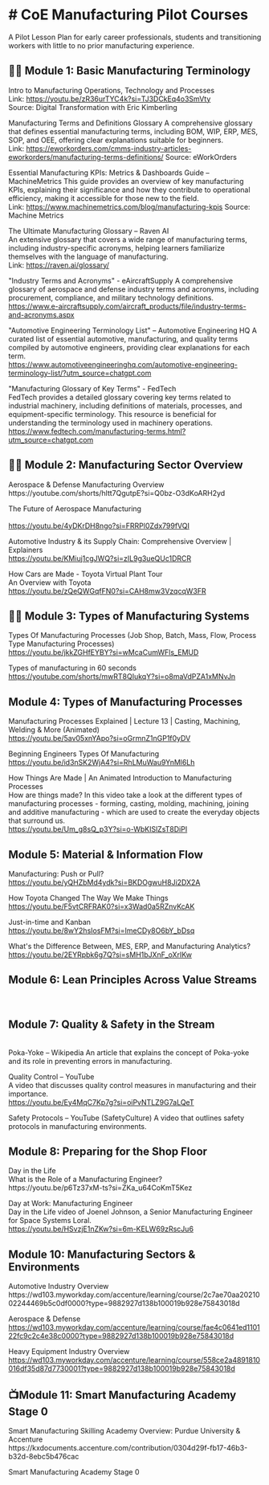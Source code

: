 <h1># CoE Manufacturing Pilot Courses</h1>
A Pilot Lesson Plan for early career professionals, students and transitioning workers with little to no prior manufacturing experience. 

<h2>👨‍💻 Module 1: Basic Manufacturing Terminology </h2>

Intro to Manufacturing Operations, Technology and Processes<br>
Link: https://youtu.be/zR36urTYC4k?si=TJ3DCkEq4o3SmVty<br>
Source: Digital Transformation with Eric Kimberling

Manufacturing Terms and Definitions Glossary 
A comprehensive glossary that defines essential manufacturing terms, including BOM, WIP, ERP, MES, SOP, and OEE, offering clear explanations suitable for beginners. <br>
Link: https://eworkorders.com/cmms-industry-articles-eworkorders/manufacturing-terms-definitions/
Source: eWorkOrders

Essential Manufacturing KPIs: Metrics & Dashboards Guide – MachineMetrics
This guide provides an overview of key manufacturing KPIs, explaining their significance and how they contribute to operational efficiency, making it accessible for those new to the field. <br>
Link: https://www.machinemetrics.com/blog/manufacturing-kpis
Source: Machine Metrics

The Ultimate Manufacturing Glossary – Raven AI		
An extensive glossary that covers a wide range of manufacturing terms, including industry-specific acronyms, helping learners familiarize themselves with the language of manufacturing. <br>
Link: https://raven.ai/glossary/

					
"Industry Terms and Acronyms" - eAircraftSupply
A comprehensive glossary of aerospace and defense industry terms and acronyms, including procurement, compliance, and military technology definitions. <br>
https://www.e-aircraftsupply.com/aircraft_products/file/industry-terms-and-acronyms.aspx
					
"Automotive Engineering Terminology List" – Automotive Engineering HQ
A curated list of essential automotive, manufacturing, and quality terms compiled by automotive engineers, providing clear explanations for each term. <br>
https://www.automotiveengineeringhq.com/automotive-engineering-terminology-list/?utm_source=chatgpt.com
				
"Manufacturing Glossary of Key Terms" - FedTech		
FedTech provides a detailed glossary covering key terms related to industrial machinery, including definitions of materials, processes, and equipment-specific terminology. This resource is beneficial for understanding the terminology used in machinery operations. <br>
https://www.fedtech.com/manufacturing-terms.html?utm_source=chatgpt.com

<h2>👨‍💻 Module 2: Manufacturing Sector Overview </h2>					
Aerospace & Defense Manufacturing Overview <br>		
https://youtube.com/shorts/hltt7QgutpE?si=Q0bz-O3dKoARH2yd
					
The Future of Aerospace Manufacturing <br>		
https://youtu.be/4yDKrDH8ngo?si=FRRPl0Zdx799fVQI

Automotive Industry & its Supply Chain: Comprehensive Overview | Explainers <br>
https://youtu.be/KMiuj1cgJWQ?si=zIL9g3ueQUc1DRCR

How Cars are Made - Toyota Virtual Plant Tour <br>
An Overview with Toyota <br>
https://youtu.be/zQeQWGqfFN0?si=CAH8mw3VzqcqW3FR

<h2>👨‍💻 Module 3: Types of Manufacturing Systems </h2>

Types Of Manufacturing Processes (Job Shop, Batch, Mass, Flow, Process Type Manufacturing Processes)<br>
https://youtu.be/jkkZGHfEYBY?si=wMcaCumWFls_EMUD

Types of manufacturing in 60 seconds <br>
https://youtube.com/shorts/mwRT8QIukqY?si=o8maVdPZA1xMNvJn

<h2> Module 4: Types of Manufacturing Processes </h2>

Manufacturing Processes Explained | Lecture 13 | Casting, Machining, Welding & More (Animated)<br>
https://youtu.be/5av05xnYApo?si=oGrmnZ1nGP1f0yDV

Beginning Engineers Types Of Manufacturing<br>
https://youtu.be/id3nSK2WjA4?si=RhLMuWau9YnMl6Lh

How Things Are Made | An Animated Introduction to Manufacturing Processes<br>
How are things made? In this video take a look at the different types of manufacturing processes - forming, casting, molding, machining, joining and additive manufacturing - which are used to create the everyday objects that surround us.<br>
https://youtu.be/Um_g8sQ_p3Y?si=o-WbKISlZsT8DiPI

<h2> Module 5: Material & Information Flow </h2>

Manufacturing: Push or Pull? <br>
https://youtu.be/yQHZbMd4ydk?si=BKDOgwuH8Ji2DX2A

How Toyota Changed The Way We Make Things <br>
https://youtu.be/F5vtCRFRAK0?si=x3Wad0a5RZnvKcAK

Just-in-time and Kanban<br>
https://youtu.be/8wY2hsIosFM?si=ImeCDy8O6bY_bDsq

What's the Difference Between, MES, ERP, and Manufacturing Analytics?<br>
https://youtu.be/2EYRpbk6g7Q?si=sMH1bJXnF_oXrIKw

<h2>Module 6: Lean Principles Across Value Streams</h2><br>

												
<h2>Module 7: Quality & Safety in the Stream</h2><br>
Poka-Yoke – Wikipedia
An article that explains the concept of Poka-yoke and its role in preventing errors in manufacturing.

Quality Control – YouTube <br>
A video that discusses quality control measures in manufacturing and their importance.<br>
https://youtu.be/Ey4MqC7Kp7g?si=oiPvNTLZ9G7aLQeT

Safety Protocols – YouTube (SafetyCulture)
A video that outlines safety protocols in manufacturing environments.



<h2>Module 8: Preparing for the Shop Floor</h2>
Day in the Life<br> 
What is the Role of a Manufacturing Engineer?<br>
https://youtu.be/p6Tz37xM-ts?si=ZKa_u64CoKmT5Kez

Day at Work: Manufacturing Engineer<br>
Day in the Life video of Joenel Johnson, a Senior Manufacturing Engineer for Space Systems Loral.<br>
https://youtu.be/HSvzjE1nZKw?si=6m-KELW69zRscJu6

<h2>Module 10: Manufacturing Sectors & Environments</h2>
Automotive Industry Overview<br>
https://wd103.myworkday.com/accenture/learning/course/2c7ae70aa2021002244469b5c0df0000?type=9882927d138b100019b928e75843018d

Aerospace & Defense<br>
https://wd103.myworkday.com/accenture/learning/course/fae4c0641ed110122fc9c2c4e38c0000?type=9882927d138b100019b928e75843018d

Heavy Equipment Industry Overview<br>
https://wd103.myworkday.com/accenture/learning/course/558ce2a4891810016df35d87d7730001?type=9882927d138b100019b928e75843018d

<h2>📺Module 11: Smart Manufacturing Academy Stage 0 </h2>
Smart Manufacturing Skilling Academy Overview: Purdue University & Accenture <br>
https://kxdocuments.accenture.com/contribution/0304d29f-fb17-46b3-b32d-8ebc5b476cac

Smart Manufacturing Academy Stage 0 <br>
